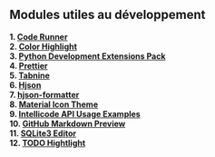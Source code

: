 ## Modules utiles au développement
__1. [Code Runner][1]__  
__2. [Color Highlight][2]__   
__3. [Python Development Extensions Pack][3]__  
__4. [Prettier][4]__  
__5. [Tabnine][5]__  
__6. [Hjson][6]__  
__7. [hjson-formatter][7]__  
__8. [Material Icon Theme][8]__  
__9. [Intellicode API Usage Examples][9]__  
__10. [GitHub Markdown Preview][10]__  
__11. [SQLite3 Editor][11]__  
__12. [TODO Hightlight][12]__


[1]: https://marketplace.visualstudio.com/items?itemName=formulahendry.code-runner
[2]: https://marketplace.visualstudio.com/items?itemName=naumovs.color-highlight
[3]: https://marketplace.visualstudio.com/items?itemName=demystifying-javascript.python-extensions-pack
[4]: https://marketplace.visualstudio.com/items?itemName=esbenp.prettier-vscode
[5]: https://marketplace.visualstudio.com/items?itemName=TabNine.tabnine-vscode
[6]: https://marketplace.visualstudio.com/items?itemName=laktak.hjson
[7]: https://marketplace.visualstudio.com/items?itemName=Tanh.hjson-formatter
[8]: https://marketplace.visualstudio.com/items?itemName=PKief.material-icon-theme
[9]: https://marketplace.visualstudio.com/items?itemName=VisualStudioExptTeam.intellicode-api-usage-examples
[10]: https://marketplace.visualstudio.com/items?itemName=bierner.github-markdown-preview
[11]: https://marketplace.visualstudio.com/items?itemName=yy0931.vscode-sqlite3-editor
[12]: https://marketplace.visualstudio.com/items?itemName=wayou.vscode-todo-highlight
